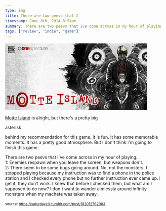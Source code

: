 ```yaml
---
type: img
title: There-are-two-peevs-that-I
timestamp: June 8th, 2014 8:54pm
summary: There are two peevs that Ive come across in my hour of playing br1 Enemies respawn when you leave the screen but weapons dont br2 There se
tags: ["review", "indie", "game"]
---
```

<img src="../media/182012762084.jpg"/>
                                                                                          
<a href="https://store.steampowered.com/app/291290/Motte_Island/" target="_blank">Motte Island</a> is alright, but there's a pretty big 

asterisk

 behind my recommendation for this game. It is fun. It has some memorable moments. It has a pretty good atmosphere. But I don't think I'm going to finish this game. 

There are two peevs that I've come across in my hour of playing. <br/>1: Enemies respawn when you leave the screen, but weapons don't. <br/>2: There seem to be some bugs going around. No, not the monsters. I stopped playing because my instruction was to find a phone in the police station and I checked every phone but no further instruction ever came up. I get it, they don't work. I knew that before I checked them, but what am I supposed to do now? I don't want to wander aimlessly around infinity monsters when my machete was taken away. 
 
                                    
                
                
                
                
                                
<small>source: https://saturdayxiii.tumblr.com/post/182012762084</small>